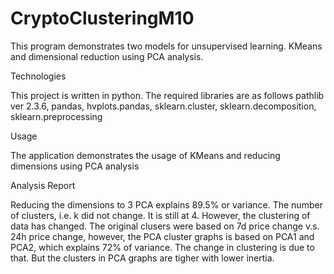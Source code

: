 # CryptoClusteringM10

This program demonstrates two models for unsupervised learning. KMeans and dimensional reduction using PCA analysis.

Technologies

This project is written in python. The required libraries are as follows pathlib ver 2.3.6, pandas, hvplots.pandas, sklearn.cluster, sklearn.decomposition, sklearn.preprocessing

Usage

The application demonstrates the usage of KMeans and reducing dimensions using PCA analysis

Analysis Report

Reducing the dimensions to 3 PCA explains 89.5% or variance. The number of clusters, i.e. k did not change. It is still at 4. However, the clustering of data has changed. The original clusers were based on 7d price change v.s. 24h price change, however, the PCA cluster graphs is based on PCA1 and PCA2, which explains 72% of variance. The change in clustering is due to that. But the clusters in PCA graphs are tigher with lower inertia.
